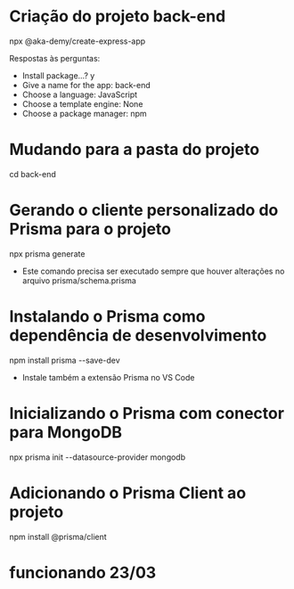 # Criação do projeto back-end
npx @aka-demy/create-express-app

Respostas às perguntas:
* Install package...? y
* Give a name for the app: back-end
* Choose a language: JavaScript
* Choose a template engine: None
* Choose a package manager: npm

# Mudando para a pasta do projeto
cd back-end

# Gerando o cliente personalizado do Prisma para o projeto
npx prisma generate
* Este comando precisa ser executado sempre que houver alterações no arquivo prisma/schema.prisma

# Instalando o Prisma como dependência de desenvolvimento
npm install prisma --save-dev
* Instale também a extensão Prisma no VS Code

# Inicializando o Prisma com conector para MongoDB
npx prisma init --datasource-provider mongodb

# Adicionando o Prisma Client ao projeto
npm install @prisma/client

# funcionando 23/03